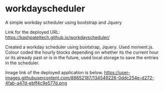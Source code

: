 # workdayscheduler
A simple workday scheduler using bootstrap and Jquery

Link for the deployed URL: https://kashpateltech.github.io/workdayscheduler/

Created a workday scheduler using bootstrap, Jquery.
Used moment.js. Colour coded the hourly blocks depending on whether its the current hour or its already past or is in the future, used local storage to save the entries in the scheduler. 

Image link of the deployed application is below.
https://user-images.githubusercontent.com/88652187/134549226-0ddc254e-d272-4fab-a47d-ebff4c9e577d.png
